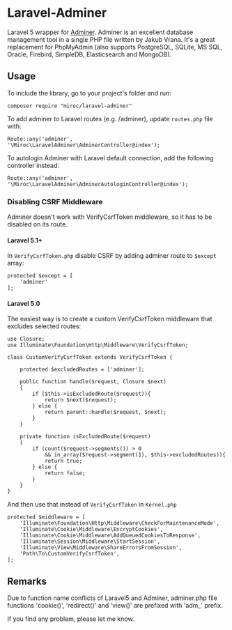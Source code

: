 # Laravel-Adminer
Laravel 5 wrapper for [Adminer](https://github.com/vrana/adminer/).
Adminer is an excellent database management tool in a single PHP file written by Jakub Vrana. It's a great replacement for PhpMyAdmin (also supports PostgreSQL, SQLite, MS SQL, Oracle, Firebird, SimpleDB, Elasticsearch and MongoDB).


## Usage
To include the library, go to your project's folder and run:
```
composer require "miroc/laravel-adminer"
```

To add adminer to Laravel routes (e.g. /adminer), update `routes.php` file with:
```
Route::any('adminer', '\Miroc\LaravelAdminer\AdminerController@index');
```

To autologin Adminer with Laravel default connection, add the following controller instead:
```
Route::any('adminer', '\Miroc\LaravelAdminer\AdminerAutologinController@index');
```

### Disabling CSRF Middleware
Adminer doesn't work with VerifyCsrfToken middleware, so it has to be disabled on its route.
#### Laravel 5.1+
In `VerifyCsrfToken.php` disable CSRF by adding adminer route to `$except` array:
```
protected $except = [
    'adminer'
];
```

#### Laravel 5.0
The easiest way is to create a custom VerifyCsrfToken middleware that excludes selected routes:
```
use Closure;
use Illuminate\Foundation\Http\Middleware\VerifyCsrfToken;

class CustomVerifyCsrfToken extends VerifyCsrfToken {

    protected $excludedRoutes = ['adminer'];

	public function handle($request, Closure $next)
	{
        if ($this->isExcludedRoute($request)){
            return $next($request);
        } else {
            return parent::handle($request, $next);
        }
	}

    private function isExcludedRoute($request)
    {
        if (count($request->segments()) > 0
            && in_array($request->segment(1), $this->excludedRoutes)){
            return true;
        } else {
            return false;
        }
    }
}

```

And then use that instead of `VerifyCsrfToken` in `Kernel.php`
```
protected $middleware = [
	'Illuminate\Foundation\Http\Middleware\CheckForMaintenanceMode',
	'Illuminate\Cookie\Middleware\EncryptCookies',
	'Illuminate\Cookie\Middleware\AddQueuedCookiesToResponse',
	'Illuminate\Session\Middleware\StartSession',
	'Illuminate\View\Middleware\ShareErrorsFromSession',
	'Path\To\CustomVerifyCsrfToken',
];
```


## Remarks
Due to function name conflicts of Laravel5 and Adminer, adminer.php file 
functions  'cookie()', 'redirect()' and 'view()' are prefixed with 'adm_' prefix.

If you find any problem, please let me know.
